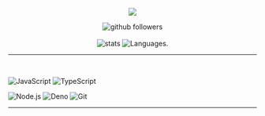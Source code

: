 <p align="center">
    <img src="https://discord.c99.nl/widget/theme-4/847865068657836033.png"/>
</p>

<p align="center">
    <img src="https://img.shields.io/github/followers/Niskii3?label=Follow&style=social" alt="github followers" /><br>
    <br>
    <img src="https://github-readme-stats.vercel.app/api?username=Niskii3&show_icons=true&custom_title=Niskii_%20Github%20Stats&theme=midnight-purple" alt="stats" />
    <img src="https://github-readme-stats.vercel.app/api/top-langs/?username=Niskii3&layout=compact&theme=midnight-purple" alt="Languages." />

</p>
<hr>

<br>

![JavaScript](https://img.shields.io/badge/-JavaScript-000000?style=for-the-badge&logo=javascript)
![TypeScript](https://img.shields.io/badge/-TypeScript-000000?style=for-the-badge&logo=typescript)


![Node.js](https://img.shields.io/badge/-Node.js-000000?style=for-the-badge&logo=node.js&logoColor=339933)
![Deno](https://img.shields.io/badge/-Deno-000000?style=for-the-badge&logo=deno)
![Git](https://img.shields.io/badge/-Git-000000?style=for-the-badge&logo=git&logoColor=F05032)

<hr>
